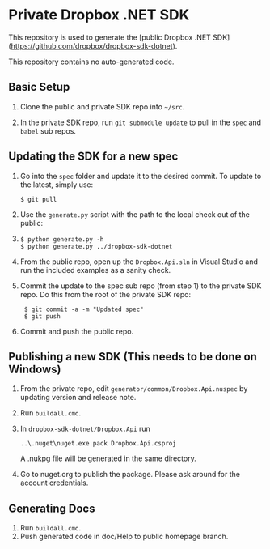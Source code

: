 Private Dropbox .NET SDK
========================

This repository is used to generate the [public Dropbox .NET SDK]
(https://github.com/dropbox/dropbox-sdk-dotnet).

This repository contains no auto-generated code.

Basic Setup
-----------

1. Clone the public and private SDK repo into `~/src`.

2. In the private SDK repo, run `git submodule update` to pull in the `spec`
   and `babel` sub repos.

Updating the SDK for a new spec
-------------------------------

1. Go into the `spec` folder and update it to the desired commit. To update to
   the latest, simply use:

   ```
   $ git pull
   ```
   
2. Use the `generate.py` script with the path to the local check out of the public:
3. 
   ```
   $ python generate.py -h
   $ python generate.py ../dropbox-sdk-dotnet
   ```
   
3. From the public repo, open up the `Dropbox.Api.sln` in Visual Studio and run
   the included examples as a sanity check.

4. Commit the update to the spec sub repo (from step 1) to the private SDK repo.
   Do this from the root of the private SDK repo:
   
   ```
    $ git commit -a -m "Updated spec"
    $ git push
   ```
   
5. Commit and push the public repo.


Publishing a new SDK (This needs to be done on Windows)
--------------------
1. From the private repo, edit `generator/common/Dropbox.Api.nuspec` by updating version and release note.
2. Run `buildall.cmd`.
3. In `dropbox-sdk-dotnet/Dropbox.Api` run
   
   ```
   ..\.nuget\nuget.exe pack Dropbox.Api.csproj
   ```
   
   A .nukpg file will be generated in the same directory.
4. Go to nuget.org to publish the package. Please ask around for the account credentials.

Generating Docs
---------------
1. Run `buildall.cmd`.
2. Push generated code in doc/Help to public homepage branch.

